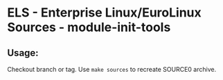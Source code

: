 # ELS - Enterprise Linux/EuroLinux Sources - module-init-tools
 
## Usage:
  Checkout branch or tag. Use `make sources` to recreate  SOURCE0 archive.
